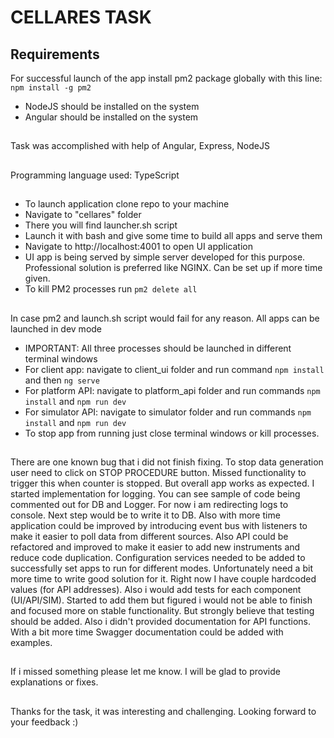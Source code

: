# CELLARES TASK

## Requirements
For successful launch of the app install pm2 package globally with this line: `npm install -g pm2`
* NodeJS should be installed on the system
* Angular should be installed on the system
##
Task was accomplished with help of Angular, Express, NodeJS
##
Programming language used: TypeScript
##
* To launch application clone repo to your machine
* Navigate to "cellares" folder
* There you will find launcher.sh script
* Launch it with bash and give some time to build all apps and serve them
* Navigate to http://localhost:4001 to open UI application
* UI app is being served by simple server developed for this purpose. Professional solution is preferred like NGINX.
Can be set up if more time given.
* To kill PM2 processes run `pm2 delete all`
##
In case pm2 and launch.sh script would fail for any reason. All apps can be launched in dev mode
* IMPORTANT: All three processes should be launched in different terminal windows
* For client app: navigate to client_ui folder and run command `npm install` and then `ng serve`
* For platform API: navigate to platform_api folder and run commands `npm install` and `npm run dev`
* For simulator API: navigate to simulator folder and run commands `npm install` and `npm run dev`
* To stop app from running just close terminal windows or kill processes. 
##

There are one known bug that i did not finish fixing. To stop data generation user need to click on STOP PROCEDURE button.
Missed functionality to trigger this when counter is stopped. But overall app works as expected. I started implementation for logging. You can see sample of code being commented out 
for DB and Logger. For now i am redirecting logs to console. Next step would be to write it to DB. Also with more time 
application could be improved by introducing event bus with listeners to make it easier to poll data from different 
sources. Also API could be refactored and improved to make it easier to add new instruments and reduce code duplication. 
Configuration services needed to be added to successfully set apps to run for different modes. Unfortunately need a bit 
more time to write good solution for it. Right now I have couple hardcoded values (for API addresses). Also i would add 
tests for each component (UI/API/SIM). Started to add them but figured i would not be able to finish and focused more 
on stable functionality. But strongly believe that testing should be added. Also i didn't provided documentation for API functions.
With a bit more time Swagger documentation could be added with examples.

##
If i missed something please let me know. I will be glad to provide explanations or fixes.
##
Thanks for the task, it was interesting and challenging. Looking forward to your feedback :)
